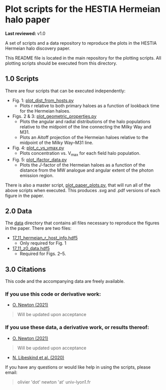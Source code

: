 # Plot scripts for the HESTIA Hermeian halo paper
**Last reviewed:** v1.0

A set of scripts and a data repository to reproduce the plots in the HESTIA
Hermeian halo discovery paper.

This README file is located in the main repository for the plotting scripts.
All plotting scripts should be executed from this directory.

## 1.0 Scripts
There are four scripts that can be executed independently:
* Fig. 1: [plot_dist_from_hosts.py](/plot_dist_from_hosts.py)
  - Plots r relative to both primary haloes as a function of lookback time
    for the Hermeian haloes.
* Figs. 2 & 3: [plot_geometric_properties.py](/plot_geometric_properties.py)
  - Plots the angular and radial distributions of the halo populations relative
  to the midpoint of the line connecting the Milky Way and M31.
  - Plots an Aitoff projection of the Hermeian haloes relative to the midpoint
  of the Milky Way&ndash;M31 line.
* Fig. 4: [plot_c_vs_vmax.py](/plot_c_vs_vmax.py)
  - Plots concentration vs. V<sub>max</sub> for each field halo population.
* Fig. 5: [plot_jfactor_data.py](/plot_jfactor_data.py)
  - Plots the *J*-factor of the Hermeian haloes as a function of the distance
  from the MW analogue and angular extent of the photon emission region.

There is also a master script, [plot_paper_plots.py](/plot_paper_plots.py),
that will run all of the above scripts when executed. This produces .svg
and .pdf versions of each figure in the paper.

## 2.0 Data
The [data](/data) directory that contains all files necessary to reproduce the
figures in the paper. There are two files:
* [17_11_hermeian_r_host_info.hdf5](/data/17_11_hermeian_r_host_info.hdf5)
  - Only required for Fig. 1
* [17_11_z0_data.hdf5](/data/17_11_z0_data.hdf5)
  - Required for Figs. 2&ndash;5.

## 3.0 Citations
This code and the accompanying data are freely available.
### If you use this code or derivative work:
* [O. Newton (2021)](http://doi.org/10.5281/zenodo.4708338)
> Will be updated upon acceptance

### If you use these data, a derivative work, or results thereof:
* [O. Newton (2021)](http://doi.org/10.5281/zenodo.4708338)
> Will be updated upon acceptance
* [N. Libeskind et al. (2020)](https://doi.org/10.1093/mnras/staa2541)

If you have any questions or would like help in using the scripts, please
email:
> olivier 'dot' newton 'at' univ-lyon1.fr
